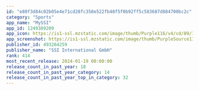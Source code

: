 ```yaml
---
id: "e80f3d84c02b05e4e71cd28fc358e522fb48f5f0b92ff5c583687d884700bc2c"
category: "Sports"
app_name: "MySSI"
app_id: 1249389209
app_icon: https://is1-ssl.mzstatic.com/image/thumb/Purple116/v4/cd/89/14/cd8914de-c060-8f77-f620-289e5836d7f4/AppIcon-ssi-0-0-1x_U007emarketing-0-7-0-0-85-220.png/1024x1024bb.png
app_screenshot: https://is1-ssl.mzstatic.com/image/thumb/PurpleSource116/v4/e0/79/73/e07973ad-4b24-a7bf-3e83-fb43918cda8e/2242dc86-eebc-448a-bfdb-56fc143b5978_iPhone_6-5_1_Home.jpg/1242x2688bb.png
publisher_id: 493264259
publisher_name: "SSI International GmbH"
rank: 414
most_recent_release: 2024-01-19 00:00:00
release_count_in_past_year: 18
release_count_in_past_year_category: 14
release_count_in_past_year_top_in_category: 32
---
```

